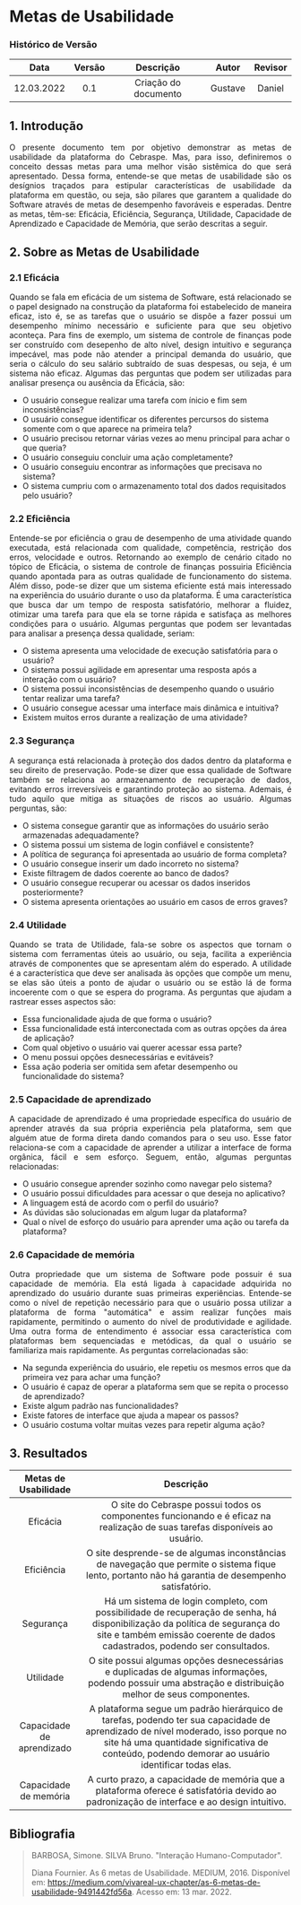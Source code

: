 # Metas de Usabilidade

### Histórico de Versão

|    Data    | Versão |      Descrição       |  Autor  | Revisor |
| :--------: | :----: | :------------------: | :-----: | :-----: |
| 12.03.2022 |  0.1   | Criação do documento | Gustave | Daniel  |

## 1. Introdução

<p style="text-align: justify;">
O presente documento tem por objetivo demonstrar as metas de usabilidade da plataforma do Cebraspe. Mas, para isso, definiremos o conceito dessas metas para uma melhor visão sistêmica do que será apresentado. Dessa forma, entende-se que metas de usabilidade são os desígnios traçados para estipular características de usabilidade da plataforma em questão, ou seja, são pilares que garantem a qualidade do Software através de metas de desempenho favoráveis e esperadas. Dentre as metas, têm-se: Eficácia, Eficiência, Segurança, Utilidade, Capacidade de Aprendizado e Capacidade de Memória, que serão descritas a seguir.
</p>

## 2. Sobre as Metas de Usabilidade

### 2.1 Eficácia

<p style="text-align: justify;">
Quando se fala em eficácia de um sistema de Software, está relacionado se o papel designado na construção da plataforma foi estabelecido de maneira eficaz, isto é, se as tarefas que o usuário se dispõe a fazer possui um desempenho mínimo necessário e suficiente para que seu objetivo aconteça. Para fins de exemplo, um sistema de controle de finanças pode ser construído com desepenho de alto nível, design intuitivo e segurança impecável, mas pode não atender a principal demanda do usuário, que seria o cálculo do seu salário subtraído de suas despesas, ou seja, é um sistema não eficaz. Algumas das perguntas que podem ser utilizadas para analisar presença ou ausência da Eficácia, são:</p>

- O usuário consegue realizar uma tarefa com ínicio e fim sem inconsistências?
- O usuário consegue identificar os diferentes percursos do sistema somente com o que aparece na primeira tela?
- O usuário precisou retornar várias vezes ao menu principal para achar o que queria?
- O usuário conseguiu concluir uma ação completamente?
- O usuário conseguiu encontrar as informações que precisava no sistema?
- O sistema cumpriu com o armazenamento total dos dados requisitados pelo usuário?

### 2.2 Eficiência

<p style="text-align: justify;">
Entende-se por eficiência o grau de desempenho de uma atividade quando executada, está relacionada com qualidade, competência, restrição dos erros, velocidade e outros. Retornando ao exemplo de cenário citado no tópico de Eficácia, o sistema de controle de finanças possuiria Eficiência quando apontada para as outras qualidade de funcionamento do sistema. Além disso, pode-se dizer que um sistema eficiente está mais interessado na experiência do usuário durante o uso da plataforma. É uma característica que busca dar um tempo de resposta satisfatório, melhorar a fluidez, otimizar uma tarefa para que ela se torne rápida e satisfaça as melhores condições para o usuário. Algumas perguntas que podem ser levantadas para analisar a presença dessa qualidade, seriam: </p>

- O sistema apresenta uma velocidade de execução satisfatória para o usuário?
- O sistema possui agilidade em apresentar uma resposta após a interação com o usuário?
- O sistema possui inconsistências de desempenho quando o usuário tentar realizar uma tarefa?
- O usuário consegue acessar uma interface mais dinâmica e intuitiva?
- Existem muitos erros durante a realização de uma atividade?

### 2.3 Segurança

<p style="text-align: justify;">
A segurança está relacionada à proteção dos dados dentro da plataforma e seu direito de preservação. Pode-se dizer que essa qualidade de Software também se relaciona ao armazenamento de recuperação de dados, evitando erros irreversíveis e garantindo proteção ao sistema. Ademais, é tudo aquilo que mitiga as situações de riscos ao usuário. Algumas perguntas, são:
</p>

- O sistema consegue garantir que as informações do usuário serão armazenadas adequadamente?
- O sistema possui um sistema de login confiável e consistente?
- A política de segurança foi apresentada ao usuário de forma completa?
- O usuário consegue inserir um dado incorreto no sistema?
- Existe filtragem de dados coerente ao banco de dados?
- O usuário consegue recuperar ou acessar os dados inseridos posteriormente?
- O sistema apresenta orientações ao usuário em casos de erros graves?

### 2.4 Utilidade

<p style="text-align: justify;">
Quando se trata de Utilidade, fala-se sobre os aspectos que tornam o sistema com ferramentas úteis ao usuário, ou seja, facilita a experiência através de componentes que se apresentam além do esperado. A utilidade é a característica que deve ser analisada às opções que compõe um menu, se elas são úteis a ponto de ajudar o usuário ou se estão lá de forma incoerente com o que se espera do programa. As perguntas que ajudam a rastrear esses aspectos são:</p>

- Essa funcionalidade ajuda de que forma o usuário?
- Essa funcionalidade está interconectada com as outras opções da área de aplicação?
- Com qual objetivo o usuário vai querer acessar essa parte?
- O menu possui opções desnecessárias e evitáveis?
- Essa ação poderia ser omitida sem afetar desempenho ou funcionalidade do sistema?

### 2.5 Capacidade de aprendizado

<p style="text-align: justify;">
A capacidade de aprendizado é uma propriedade específica do usuário de aprender através da sua própria experiência pela plataforma, sem que alguém atue de forma direta dando comandos para o seu uso. Esse fator relaciona-se com a capacidade de aprender a utilizar a interface de forma orgânica, fácil e sem esforço. Seguem, então, algumas perguntas relacionadas: </p>

- O usuário consegue aprender sozinho como navegar pelo sistema?
- O usuário possui dificuldades para acessar o que deseja no aplicativo?
- A linguagem está de acordo com o perfil do usuário?
- As dúvidas são solucionadas em algum lugar da plataforma?
- Qual o nível de esforço do usuário para aprender uma ação ou tarefa da plataforma?

### 2.6 Capacidade de memória

<p style="text-align: justify;">
Outra propriedade que um sistema de Software pode possuir é sua capacidade de memória. Ela está ligada à capacidade adquirida no aprendizado do usuário durante suas primeiras experiências. Entende-se como o nível de repetição necessário para que o usuário possa utilizar a plataforma de forma "automática" e assim realizar funções mais rapidamente, permitindo o aumento do nível de produtividade e agilidade. Uma outra forma de entendimento é associar essa característica com plataformas bem sequenciadas e metódicas, da qual o usuário se familiariza mais rapidamente. As perguntas correlacionadas são:</p>

- Na segunda experiência do usuário, ele repetiu os mesmos erros que da primeira vez para achar uma função?
- O usuário é capaz de operar a plataforma sem que se repita o processo de aprendizado?
- Existe algum padrão nas funcionalidades?
- Existe fatores de interface que ajuda a mapear os passos?
- O usuário costuma voltar muitas vezes para repetir alguma ação?

## 3. Resultados

|   Metas de Usabilidade    |                                                                                                               Descrição                                                                                                               |
| :-----------------------: | :-----------------------------------------------------------------------------------------------------------------------------------------------------------------------------------------------------------------------------------: |
|         Eficácia          |                                                      O site do Cebraspe possui todos os componentes funcionando e é eficaz na realização de suas tarefas disponíveis ao usuário.                                                      |
|        Eficiência         |                                           O site desprende-se de algumas inconstâncias de navegação que permite o sistema fique lento, portanto não há garantia de desempenho satisfatório.                                           |
|         Segurança         |               Há um sistema de login completo, com possibilidade de recuperação de senha, há disponibilização da política de segurança do site e também emissão coerente de dados cadastrados, podendo ser consultados.               |
|         Utilidade         |                                       O site possui algumas opções desnecessárias e duplicadas de algumas informações, podendo possuir uma abstração e distribuição melhor de seus componentes.                                       |
| Capacidade de aprendizado | A plataforma segue um padrão hierárquico de tarefas, podendo ter sua capacidade de aprendizado de nível moderado, isso porque no site há uma quantidade significativa de conteúdo, podendo demorar ao usuário identificar todas elas. |
|   Capacidade de memória   |                                               A curto prazo, a capacidade de memória que a plataforma oferece é satisfatória devido ao padronização de interface e ao design intuitivo.                                               |

## Bibliografia

> BARBOSA, Simone. SILVA Bruno. "Interação Humano-Computador".
>
> Diana Fournier. As 6 metas de Usabilidade. MEDIUM, 2016. Disponível em: https://medium.com/vivareal-ux-chapter/as-6-metas-de-usabilidade-9491442fd56a. Acesso em: 13 mar. 2022.
